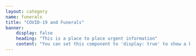 ```yaml
---
layout: category
name: funerals
title: "COVID-19 and Funerals"
banner:
    display: false
    heading: "This is a place to place urgent information"
    content: "You can set this component to 'display: true' to show a banner at the top of the page."
---
```

